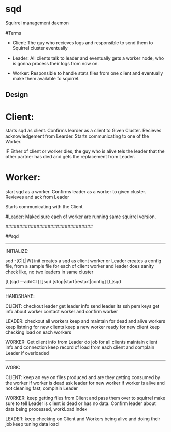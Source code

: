 # sqd
Squirrel management daemon

#Terms

* Client:
The guy who recieves logs and responsible to send them to Squirrel cluster eventually

* Leader:
All clients talk to leader and eventually gets a worker node, who is gonna process their logs from now on.

* Worker:
Responsible to handle stats files from one client and eventually make them available fo squirrel.

## Design

# Client:
starts sqd as client.
Confirms learder as a client to Given Cluster.
Recieves acknowledgement from Learder.
Starts communicating to one of the Worker.

IF Either of client or worker dies, the guy who is alive tels the leader that the other partner has died and
gets the replacement from Leader.

# Worker:
start sqd as a worker.
Confirms leader as a worker to given cluster.
Revieves and ack from Leader

Starts communicating with the Client


#Leader:
Maked sure each of worker are running same squirrel version.


###############################

##sqd

-------
INITIALIZE:

sqd -[C|L|W] init
	creates a sqd as client worker or Leader
	creates a config file, from a sample file for each of client worker and leader
	does sanity check like, no two leaders in same cluster
	
[L]sqd --addCl <client-ip>
[L]sqd [stop|start|restart|config]
[L]sqd 

-------
HANDSHAKE:

CLIENT:
	checkout leader
	get leader info
	send leader its ssh pem keys
	get info about worker
	contact worker and confirm worker

LEADER:
	checkout all workers
	keep and maintain for dead and alive workers
	keep listning for new clients
	keep a new worker ready for new client
	keep checking load on each workers

WORKER:
	Get client info from Leader
	do job for all clients
	maintain client info and connection
	keep record of load from each client and complain Leader if overloaded

--------
WORK:

CLIENT:
	keep an eye on files produced and are they getting consumed by the worker
	if worker is dead ask leader for new worker
	if worker is alive and not cleaning fast, complain Leader

WORKER:
	keep getting files from Client and pass them over to squirrel
	make sure to tell Leader is client is dead or has no data.
	Confirm leader about data being processed, workLoad Index

LEADER:
	keep checking on Client and Workers being alive and doing their job
	keep tuning data load